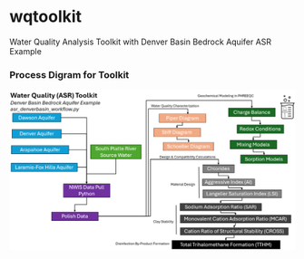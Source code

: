 # wqtoolkit
Water Quality Analysis Toolkit with Denver Basin Bedrock Aquifer ASR Example

### Process Digram for Toolkit

<img src="readme/processdiagram.png" width="1000"/>
